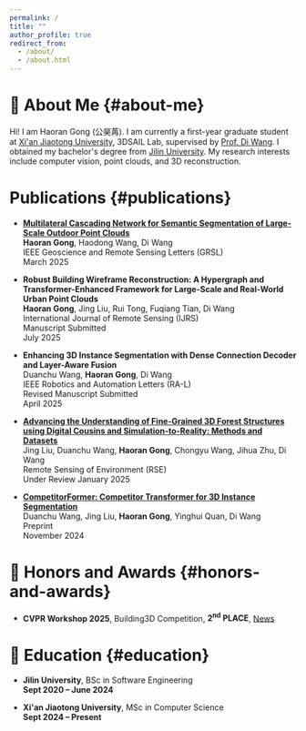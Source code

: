 ```yaml
---
permalink: /
title: ""
author_profile: true
redirect_from: 
  - /about/
  - /about.html
---
```


# :mag_right: About Me {#about-me}

Hi! I am Haoran Gong (公昊苒). I am currently a first-year graduate student at [Xi'an Jiaotong University](https://www.xjtu.edu.cn/), 3DSAIL Lab, supervised by [Prof. Di Wang](https://gr.xjtu.edu.cn/en/web/diwang). I obtained my bachelor's degree from [Jilin University](https://www.jlu.edu.cn/). My research interests include computer vision, point clouds, and 3D reconstruction.

# Publications {#publications}
- [**Multilateral Cascading Network for Semantic Segmentation of Large-Scale Outdoor Point Clouds**](https://doi.org/10.1109/LGRS.2025.3547913)  
      **Haoran Gong**, Haodong Wang, Di Wang  
    IEEE Geoscience and Remote Sensing Letters (GRSL)  
    March 2025

- **Robust Building Wireframe Reconstruction: A Hypergraph and Transformer-Enhanced Framework for Large-Scale and Real-World Urban Point Clouds**  
    **Haoran Gong**, Jing Liu, Rui Tong, Fuqiang Tian, Di Wang  
    International Journal of Remote Sensing (IJRS)  
    Manuscript Submitted  
    July 2025

- **Enhancing 3D Instance Segmentation with Dense Connection Decoder and Layer-Aware Fusion**  
    Duanchu Wang, **Haoran Gong**, Di Wang  
    IEEE Robotics and Automation Letters (RA-L)  
    Revised Manuscript Submitted  
    April 2025

- [**Advancing the Understanding of Fine-Grained 3D Forest Structures using Digital Cousins and Simulation-to-Reality: Methods and Datasets**](https://arxiv.org/abs/2501.03637)  
    Jing Liu, Duanchu Wang, **Haoran Gong**, Chongyu Wang, Jihua Zhu, Di Wang  
    Remote Sensing of Environment (RSE)  
    Under Review
    January 2025

- [**CompetitorFormer: Competitor Transformer for 3D Instance Segmentation**](https://arxiv.org/abs/2411.14179)  
    Duanchu Wang, Jing Liu, **Haoran Gong**, Yinghui Quan, Di Wang  
    Preprint  
    November 2024

# :tada: Honors and Awards {#honors-and-awards}
- **CVPR Workshop 2025**, Building3D Competition, **2<sup>nd</sup> PLACE**, [News](https://mp.weixin.qq.com/s/14O0uiMHNy9SlDY9Ed-Xrw)

# :blue_book: Education {#education}

- **Jilin University**, BSc in Software Engineering  
  **Sept 2020 – June 2024**

- **Xi'an Jiaotong University**, MSc in Computer Science  
  **Sept 2024 – Present**  
